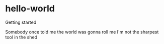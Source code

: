# hello-world
Getting started

Somebody once told me the world was gonna roll me
I'm not the sharpest tool in the shed
